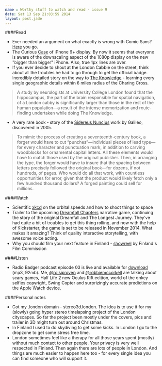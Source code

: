 ```yaml
---
name : Worthy stuff to watch and read - issue 9
date: Sat 13 Sep 21:03:59 2014
layout: post.jade
---
```


####Read

* Ever needed an argument on what exactly is wrong with Comic Sans? [Here](http://graphicdesign.stackexchange.com/questions/38226/what-is-wrong-with-comic-sans) you go.
* The Curious [Case](https://medium.com/@brucewangsg/the-curious-case-of-iphone-6-1080p-display-b33dac5bbcb6) of iPhone 6+ display. By now it seems that everyone is aware of the downscaling aspect of the 1080p display on the new "bigger than bigger" iPhone. Also, true 1px lines are over.
* If you ever decide to shout at the London Cabbie on the street, think about all the troubles he had to go through to get the official badge. Incredibly detailed story on the way to [The Knowledge](http://news.nationalgeographic.com/news/special-features/2014/08/140808-london-cabbies-knowledge-cabs-hansom-uber-hippocampus-livery) - learning every single geographic details within 6 miles radius of the Charing Cross.

> A study by neurologists at University College London found that the hippocampus, the part of the brain responsible for spatial navigation, of a London cabby is significantly larger than those in the rest of the human population—a result of the intense memorization and route-finding undertaken while doing The Knowledge.

* A very rare book - story of the [Sidereus Nuncius](http://www.newyorker.com/magazine/2013/12/16/a-very-rare-book) work by Galileo, discovered in 2005.

>To mimic the process of creating a seventeenth-century book, a forger would have to cut “punches”—individual pieces of lead type—for every character and punctuation mark, in addition to carving woodblocks for ornamental capital letters. All these elements would have to match those used by the original publisher. Then, in arranging the type, the forger would have to insure that the spacing between letters precisely followed the original book—for dozens, if not hundreds, of pages. Who would do all that work, with countless opportunities for error, given that the product would likely fetch only a few hundred thousand dollars? A forged painting could sell for millions.

####Watch

* Scientific [xkcd](https://what-if.xkcd.com/58/) on the orbital speeds and how to shoot things to space
* Trailer to the upcoming [Dreamfall Chapters](https://www.youtube.com/watch?v=ZE1_ctp2V8U) narrative game, continuing the story of the original Dreamfall and The Longest Journey. They've had quite a bit of troubles to get this thing rolling, and now with the help of Kickstarter, the game is set to be released in November 2014. What makes it amazing? Think of quality interactive storytelling, with awesome voice acting.
* Why you should film your next feature in Finland - [showreel](https://vimeo.com/82938471) by Finland's Film Commission

####Listen

* Radio Badger podcast episode 03 is live and available for [download](http://radiobadger.com/episodes/Badgercast-episode-03.mp3) (mp3, 92mb). Me, [@roisiproven](https://twitter.com/roisiproven) and [@robbiemccorkell](https://twitter.com/robbiemccorkell) are talking about scary games, Half Life 2 new Oculus Rift edition, world of the onkey selfies copyright, Swing Copter and surprizingly accurate predictions on the Apple Watch device.

####Personal notes

* Got my .london domain - stereo3d.london. The idea is to use it for my (slowly) going hyper stereo timelapsing project of the London cityscapes. So far the project been mostly under the covers, pics and trailer in 3D might turn out around Christmas.
* In Finland I used to do skydiving to get some kicks. In London I go to the dropzone to get some stress free time.
* London sometimes feel like a therapy for all those years spent (mostly) without much contact to other people. Your privacy is very well respected in Finland. Then again there are lots of people in London. And things are much easier to happen here too - for every single idea you can find someone who will support it.
